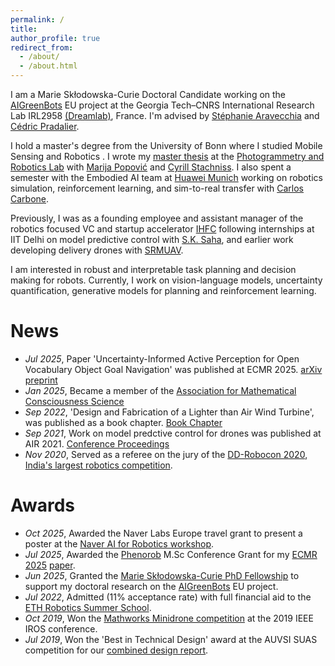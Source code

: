 ```yaml
---
permalink: /
title: 
author_profile: true
redirect_from: 
  - /about/
  - /about.html
---
```

I am a Marie Skłodowska-Curie Doctoral Candidate working on the [AIGreenBots](https://aigreenbots.eu) EU project at the Georgia Tech–CNRS International Research Lab IRL2958 [(Dreamlab)](https://dream.georgiatech-metz.fr), France. I'm advised by [Stéphanie Aravecchia](https://scholar.google.com/citations?user=tzDLDw8AAAAJ&hl=en) and [Cédric Pradalier](https://scholar.google.com/citations?user=4_1DZoYAAAAJ&hl=en). 

I hold a master's degree from the University of Bonn where I studied Mobile Sensing and Robotics . I wrote my [master thesis](http://baj31415.github.io/files/2024bajpaimsc.pdf) at the [Photogrammetry and Robotics Lab](https://www.ipb.uni-bonn.de/index.html) with [Marija Popović](https://scholar.google.com/citations?hl=en&user=XON8iQoAAAAJ&view_op=list_works&sortby=pubdate) and [Cyrill Stachniss](https://scholar.google.com/citations?hl=en&user=8vib2lAAAAAJ&view_op=list_works&sortby=pubdate). I also spent a semester with the Embodied AI team at [Huawei Munich](https://huaweiresearchcentergermanyaustria.teamtailor.com/departments/intelligent-cloud-technologies-laboratory) working on robotics simulation, reinforcement learning, and sim-to-real transfer with [Carlos Carbone](https://www.linkedin.com/in/carlos-carbone/?originalSubdomain=de). 

Previously, I was as a founding employee and assistant manager of the robotics focused VC and startup accelerator [IHFC](https://www.ihfc.co.in/) following internships at IIT Delhi  on model predictive control with [S.K. Saha](https://scholar.google.co.in/citations?hl=en&user=9Td4hFMAAAAJ&view_op=list_works&sortby=pubdate), and earlier work developing delivery drones with [SRMUAV](https://www.youtube.com/@srmuav3921).

I am interested in robust and interpretable task planning and decision making for robots. Currently, I work on vision-language models, uncertainty quantification, generative models for planning and reinforcement learning. 

# News

- *Jul 2025*, Paper 'Uncertainty-Informed Active Perception for Open Vocabulary Object Goal Navigation' was published at ECMR 2025. [arXiv preprint](https://arxiv.org/abs/2506.13367)
- *Jan 2025*, Became a member of the [Association for Mathematical Consciousness Science](https://amcs-community.org/) 
- *Sep 2022*, 'Design and Fabrication of a Lighter than Air Wind Turbine', was published as a book chapter. [Book Chapter](https://link.springer.com/chapter/10.1007/978-981-16-8274-2_3)
- *Sep 2021*, Work on model predctive control for drones was published at AIR 2021. [Conference Proceedings](https://dl.acm.org/doi/abs/10.1145/3478586.3478604)
- *Nov 2020*, Served as a referee on the jury of the [DD-Robocon 2020](https://diamond.iitd.ac.in/event-dd-robocon.php), [India's largest robotics competition](https://ddrobocon.iitd.ac.in/).

# Awards

- *Oct 2025*, Awarded the Naver Labs Europe travel grant to present a poster at the [Naver AI for Robotics workshop](https://europe.naverlabs.com/updates/ai4roboticsworkshop/).
- *Jul 2025*, Awarded the [Phenorob](https://www.phenorob.de/index.html) M.Sc Conference Grant for my [ECMR 2025](https://ecmr2025.dei.unipd.it) [paper](https://arxiv.org/abs/2506.13367).
- *Jun 2025*, Granted the [Marie Skłodowska-Curie PhD Fellowship](https://marie-sklodowska-curie-actions.ec.europa.eu/about-msca) to support my doctoral research on the [AIGreenBots](https://aigreenbots.eu) EU project.
- *Jul 2022*, Admitted (11% acceptance rate) with full financial aid to the [ETH Robotics Summer School](https://robotics-summerschool.ethz.ch/).
- *Oct 2019*, Won the [Mathworks Minidrone competition](https://www.mathworks.com/academia/students/competitions/minidrones/winners.html#IROS2019) at the 2019 IEEE IROS conference.
- *Jul 2019*, Won the 'Best in Technical Design' award at the AUVSI SUAS competition for our [combined design report](http://baj31415.github.io/files/2019srmuavCDR.pdf).

